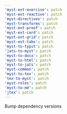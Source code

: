 ```yaml
---
'myst-ext-exercise': patch
'myst-ext-reactive': patch
'myst-directives': patch
'myst-transforms': patch
'myst-ext-proof': patch
'myst-ext-card': patch
'myst-ext-grid': patch
'myst-ext-tabs': patch
'myst-to-typst': patch
'jats-to-myst': patch
'myst-to-docx': patch
'myst-to-html': patch
'myst-to-jats': patch
'myst-common': patch
'myst-to-tex': patch
'tex-to-myst': patch
'myst-roles': patch
'myst-to-md': patch
'jtex': patch
---
```


Bump dependency versions

